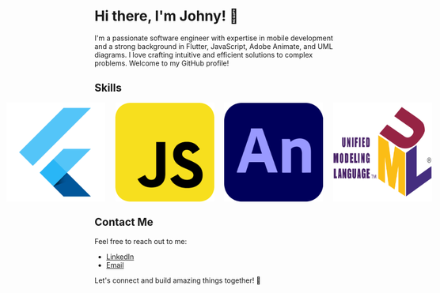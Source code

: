 # Hi there, I'm Johny! 👋

I'm a passionate software engineer with expertise in mobile development and a strong background in Flutter, JavaScript, Adobe Animate, and UML diagrams. I love crafting intuitive and efficient solutions to complex problems. Welcome to my GitHub profile!

## Skills

<div style="display: flex; justify-content: center; align-items: center;">
  <img src="https://raw.githubusercontent.com/johnykoudsi/johnykoudsi/main/images/flutter.png" alt="Flutter" width="200" height="200" style="margin-right: 20px;">
  <img src="https://raw.githubusercontent.com/johnykoudsi/johnykoudsi/main/images/javascript.png" alt="Javascript" width="200" height="200" style="margin-right: 20px;">
  <img src="https://raw.githubusercontent.com/johnykoudsi/johnykoudsi/main/images/adobe.png" alt="adobe animate" width="200" height="200" style="margin-right: 20px;">
  <img src="https://raw.githubusercontent.com/johnykoudsi/johnykoudsi/main/images/UML.png" alt="UML" width="200" height="200">
</div>

## Contact Me

Feel free to reach out to me:

- [LinkedIn](link-to-linkedin-profile)
- [Email](your-email@example.com)

Let's connect and build amazing things together! 🚀
